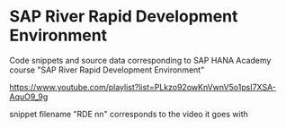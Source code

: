 SAP River Rapid Development Environment
=======================================

Code snippets and source data corresponding to SAP HANA Academy course "SAP River Rapid Development Environment" 

https://www.youtube.com/playlist?list=PLkzo92owKnVwnV5o1psI7XSA-AquO9_9g

snippet filename "RDE nn" corresponds to the video it goes with
